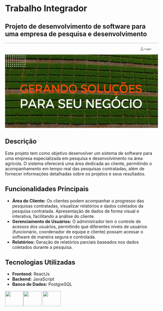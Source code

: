 # Trabalho Integrador

## Projeto de desenvolvimento de software para uma empresa de pesquisa e desenvolvimento

![Logo](https://github.com/RosoIsabela/trabalho-integrador-sulagro/blob/main/TelaInicial.jpeg)

## Descrição

Este projeto tem como objetivo desenvolver um sistema de software para uma empresa especializada em pesquisa e desenvolvimento na área agrícola. O sistema oferecerá uma área dedicada ao cliente, permitindo o acompanhamento em tempo real das pesquisas contratadas, além de fornecer informações detalhadas sobre os projetos e seus resultados.


## Funcionalidades Principais 

- **Área do Cliente:** Os clientes podem acompanhar o progresso das pesquisas contratadas, visualizar relatórios e dados coletados da pesquisa contratada. Apresentação de dados de forma visual e interativa, facilitando a análise do cliente.
- **Gerenciamento de Usuários:** O administrador tem o controle de acessos dos usuários, permitindo que diferentes níveis de usuários (funcionário, coordenador de equipe e cliente) possam acessar o software de maneira segura e controlada.
- **Relatórios:** Geração de relatórios parciais baseados nos dados coletados durante a pesquisa.

## Tecnologias Utilizadas

- **Frontend:** ReactJs
- **Backend:** JavaScript
- **Banco de Dados:** PostgreSQL

<img src="https://cdn.jsdelivr.net/gh/devicons/devicon@latest/icons/react/react-original.svg" width="60" height="50"/><img src="https://cdn.jsdelivr.net/gh/devicons/devicon@latest/icons/javascript/javascript-plain.svg" width="60" height="50"/> <img src="https://cdn.jsdelivr.net/gh/devicons/devicon@latest/icons/postgresql/postgresql-original-wordmark.svg" width="60" height="50"/>






